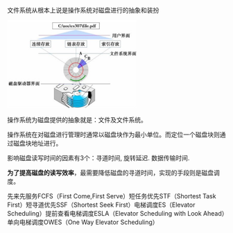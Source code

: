 文件系统从根本上说是操作系统对磁盘进行的抽象和装扮

<img src="Untitled.assets/image-20220331154144749.png" alt="image-20220331154144749" style="zoom:30%;" />





操作系统为磁盘提供的抽象就是：文件及文件系统。



操作系统在对磁盘进行管理时通常以磁盘块作为最小单位。而定位一个磁盘块则通过磁盘块地址进行。

影响磁盘读写时间的因素有3个：寻道时间, 旋转延迟. 数据传输时间.

**为了提高磁盘的读写效率**，最需要降低磁盘的寻道时间，实现的手段则是磁盘调度。

先来先服务FCFS（First Come,First Serve）短任务优先STF（Shortest Task First）短寻道优先SSF（Shortest Seek First）电梯调度ES（Elevator Scheduling）提前查看电梯调度ESLA（Elevator Scheduling with Look Ahead）单向电梯调度OWES（One Way Elevator Scheduling）